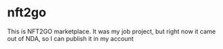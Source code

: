 # nft2go
This is NFT2GO marketplace. It was my job project, but right now it came out of NDA, so I can publish it in my account
